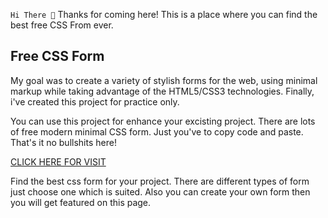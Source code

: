 `Hi There 👋`
Thanks for coming here! This is a place where you can find the best free CSS From ever.

## Free CSS Form

My goal was to create a variety of stylish forms for the web, using minimal markup while taking advantage of the HTML5/CSS3 technologies. Finally, i've created this project for practice only.

You can use this project for enhance your excisting project. There are lots of free modern minimal CSS form. Just you've to copy code and paste. That's it no bullshits here!

[CLICK HERE FOR VISIT](https://freecssform.vercel.app)

Find the best css form for your project. There are different types of form just choose one which is suited. Also you can create your own form then you will get featured on this page.
